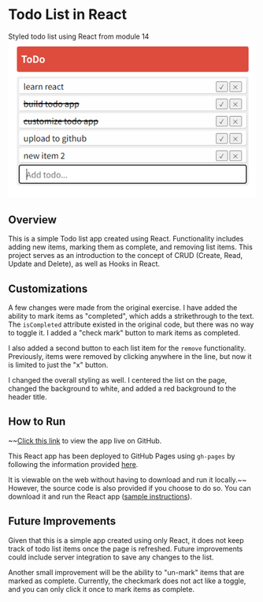 # Todo List in React

Styled todo list using React from module 14
![screenshot](/screenshot.png)

## Overview

This is a simple Todo list app created using React. Functionality includes adding new items, marking them as complete, and removing list items. This project serves as an introduction to the concept of CRUD (Create, Read, Update and Delete), as well as Hooks in React.

## Customizations

A few changes were made from the original exercise. I have added the ability to mark items as "completed", which adds a strikethrough to the text. The `isCompleted` attribute existed in the original code, but there was no way to toggle it. I added a "check mark" button to mark items as completed.

I also added a second button to each list item for the `remove` functionality. Previously, items were removed by clicking anywhere in the line, but now it is limited to just the "x" button.

I changed the overall styling as well. I centered the list on the page, changed the background to white, and added a red background to the header title.

## How to Run

~~[Click this link](https://zikman23.github.io/todo-list-zik/) to view the app live on GitHub.

This React app has been deployed to GitHub Pages using `gh-pages` by following the information provided [here](https://github.com/gitname/react-gh-pages).

It is viewable on the web without having to download and run it locally.~~ However, the source code is also provided if you choose to do so. You can download it and run the React app ([sample instructions](https://medium.com/@vikasharry03/react-setup-on-local-computer-912f9a551af3)).

## Future Improvements

Given that this is a simple app created using only React, it does not keep track of todo list items once the page is refreshed. Future improvements could include server integration to save any changes to the list.

Another small improvement will be the ability to "un-mark" items that are marked as complete. Currently, the checkmark does not act like a toggle, and you can only click it once to mark items as complete.
